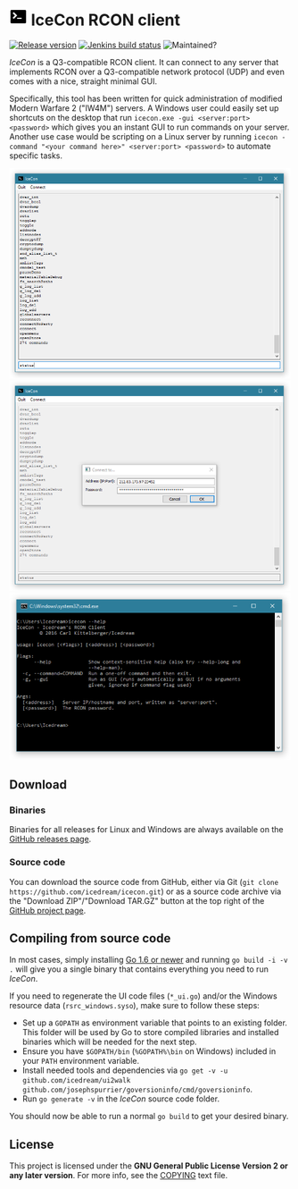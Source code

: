 # ![Logo](img/logo_32.png) IceCon RCON client

[![Release version](https://img.shields.io/github/release/icedream/icecon.svg?maxAge=2592000)](https://github.com/icedream/icecon/releases) [![Jenkins build status](https://img.shields.io/jenkins/s/https/ci.icedream.pw/icecon.svg?maxAge=2592000)](https://ci.icedream.pw/job/icecon/) ![Maintained?](https://img.shields.io/maintenance/yes/2017.svg?maxAge=2592000)

*IceCon* is a Q3-compatible RCON client. It can connect to any server that implements RCON over a Q3-compatible network protocol (UDP) and even comes with a nice, straight minimal GUI.

Specifically, this tool has been written for quick administration of modified Modern Warfare 2 ("IW4M") servers. A Windows user could easily set up shortcuts on the desktop that run `icecon.exe -gui <server:port> <password>` which gives you an instant GUI to run commands on your server. Another use case would be scripting on a Linux server by running `icecon -command "<your command here>" <server:port> <password>` to automate specific tasks.

![Screenshot 1](img/screenshot1.png)
![Screenshot 2](img/screenshot2.png)
![Screenshot 3](img/screenshot3.png)

## Download

### Binaries

Binaries for all releases for Linux and Windows are always available on the [GitHub releases page](https://github.com/icedream/icecon/releases).

### Source code

You can download the source code from GitHub, either via Git (`git clone https://github.com/icedream/icecon.git`) or as a source code archive via the "Download ZIP"/"Download TAR.GZ" button at the top right of the [GitHub project page](https://github.com/icedream/icecon).

## Compiling from source code

In most cases, simply installing [Go 1.6 or newer](http://golang.org) and running `go build -i -v .` will give you a single binary that contains everything you need to run *IceCon*.

If you need to regenerate the UI code files (`*_ui.go`) and/or the Windows resource data (`rsrc_windows.syso`), make sure to follow these steps:

- Set up a `GOPATH` as environment variable that points to an existing folder. This folder will be used by Go to store compiled libraries and installed binaries which will be needed for the next step.
- Ensure you have `$GOPATH/bin` (`%GOPATH%\bin` on Windows) included in your `PATH` environment variable.
- Install needed tools and dependencies via `go get -v -u github.com/icedream/ui2walk github.com/josephspurrier/goversioninfo/cmd/goversioninfo`.
- Run `go generate -v` in the *IceCon* source code folder.

You should now be able to run a normal `go build` to get your desired binary.

## License

This project is licensed under the **GNU General Public License Version 2 or any later version**. For more info, see the [COPYING](COPYING) text file.

